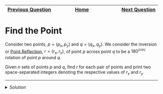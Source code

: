 | <img width=1000>[Previous Question](https://github.com/Kevin-Lago/python-hackerrank-solutions/tree/main/src/)</img> | <img width=1000>[Home](https://github.com/Kevin-Lago/python-hackerrank-solutions)</img> | <img width=1000>[Next Question](https://github.com/Kevin-Lago/python-hackerrank-solutions/tree/main/src/)</img> |
|:---|:---:|---:|

# Find the Point

Consider two points, $p = (p_{x}, p_{y})$ and $q = (q_{x}, q_{y})$. We consider the inversion or [Point Reflection](https://en.wikipedia.org/wiki/Point_reflection), $r = (r_{x}, r_{y})$, of point $p$ across point $q$ to be a $180^{/circ}$ rotation of point $p$ around $q$.

Given $n$ sets of points $p$ and $q$, find $r$ for each pair of points and print two space-separated integers denoting the respective values of $r_{x}$ and $r_{y}$

---

<details><summary>Solution</summary>
    
```python

```
</details>

